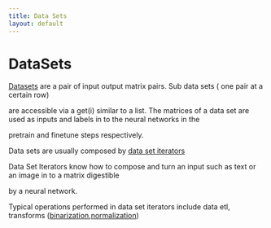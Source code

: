 ```yaml
---
title: Data Sets
layout: default
---
```


DataSets
====================================


[Datasets](../com/ccc/deeplearning/datasets/DataSet.html) are a pair of input output matrix pairs. Sub data sets ( one pair at a certain row)

are accessible via a get(i) similar to a list. The matrices of a data set are used as inputs and labels in to the neural networks in the

pretrain and finetune steps respectively.

Data sets are usually composed by [data set iterators](../com/ccc/deeplearning/datasets/iterator/DataSetIterator.html)

Data Set Iterators know how to compose and turn an input such as text or an image in to a matrix digestible

by a neural network.

Typical operations performed in data set iterators include data etl, transforms ([binarization](../glossary.html#binarization),[normalization](../glossary.html#normalization))
